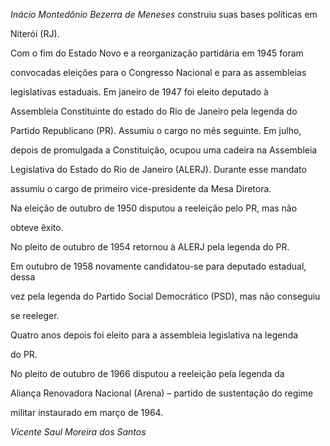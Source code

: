

*Inácio Montedônio Bezerra de Meneses* construiu suas bases políticas em

Niterói (RJ).



Com o fim do Estado Novo e a reorganização partidária em 1945 foram

convocadas eleições para o Congresso Nacional e para as assembleias

legislativas estaduais. Em janeiro de 1947 foi eleito deputado à

Assembleia Constituinte do estado do Rio de Janeiro pela legenda do

Partido Republicano (PR). Assumiu o cargo no mês seguinte. Em julho,

depois de promulgada a Constituição, ocupou uma cadeira na Assembleia

Legislativa do Estado do Rio de Janeiro (ALERJ). Durante esse mandato

assumiu o cargo de primeiro vice-presidente da Mesa Diretora.



Na eleição de outubro de 1950 disputou a reeleição pelo PR, mas não

obteve êxito.



No pleito de outubro de 1954 retornou à ALERJ pela legenda do PR.



Em outubro de 1958 novamente candidatou-se para deputado estadual, dessa

vez pela legenda do Partido Social Democrático (PSD), mas não conseguiu

se reeleger.



Quatro anos depois foi eleito para a assembleia legislativa na legenda

do PR.



No pleito de outubro de 1966 disputou a reeleição pela legenda da

Aliança Renovadora Nacional (Arena) – partido de sustentação do regime

militar instaurado em março de 1964.



*Vicente Saul Moreira dos Santos*



